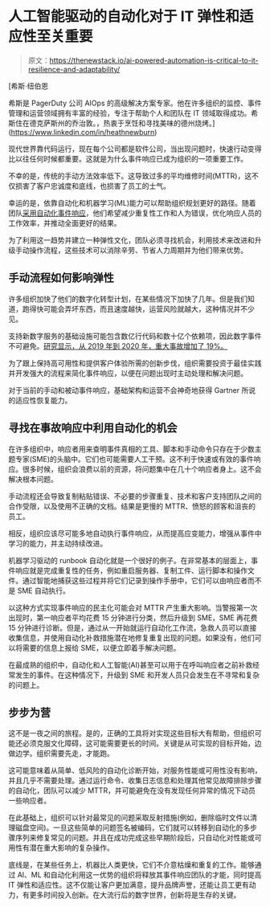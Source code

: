# 人工智能驱动的自动化对于 IT 弹性和适应性至关重要

> 原文：<https://thenewstack.io/ai-powered-automation-is-critical-to-it-resilience-and-adaptability/>

[](https://www.linkedin.com/in/heathnewburn)

 [希斯·纽伯恩

希斯是 PagerDuty 公司 AIOps 的高级解决方案专家。他在许多组织的监控、事件管理和运营领域拥有丰富的经验，专注于帮助个人和团队在 IT 领域取得成功。希斯住在德克萨斯州的乔治敦。，热衷于烹饪和寻找美味的德州烧烤。](https://www.linkedin.com/in/heathnewburn) [](https://www.linkedin.com/in/heathnewburn)

现代世界靠代码运行，现在每个公司都是软件公司，当出现问题时，快速行动变得比以往任何时候都重要。这就是为什么事件响应已成为组织的一项重要工作。

不幸的是，传统的手动方法效率低下。这导致过多的平均维修时间(MTTR)，这不仅损害了客户忠诚度和底线，也损害了员工的士气。

幸运的是，依靠自动化和机器学习(ML)能力可以帮助组织规划更好的路径。随着团队[采用自动化事件响应](https://www.pagerduty.com/resources/reports/gartner-2022-predicts/)，他们希望减少重复性工作和人为错误，优化响应人员的工作效率，并推动全面更好的结果。

为了利用这一趋势并建立一种弹性文化，团队必须寻找机会，利用技术来改进和升级手动操作流程，这些技术可以消除辛劳、节省人力周期并为他们带来优势。

## **手动流程如何影响弹性**

许多组织加快了他们的数字化转型计划，在某些情况下加快了几年。但是我们知道，跑得快可能会弄坏东西，而且速度越快，运营风险就越大，这种情况并不少见。

支持新数字服务的基础设施可能包含数亿行代码和数十亿个依赖项，因此数字事件不可避免。[研究显示，从 2019 年到 2020 年，重大事故增加了 19%。](https://www.pagerduty.com/state-of-digital-ops/)

为了跟上保持高可用性和提供客户体验所需的创新步伐，组织需要投资于最佳实践并开发强大的流程来简化事件响应，以便在问题出现时主动处理和解决问题。

对于当前的手动和被动事件响应，基础架构和运营不会神奇地获得 Gartner 所说的适应性恢复能力。

## **寻找在事故响应中利用自动化的机会**

在许多组织中，响应者用来查明事件真相的工具、脚本和手动命令只存在于少数主题专家(SME)的头脑中。它们也可能需要人工干预。这不利于快速或有效的事件响应。很多时候，组织会浪费以前的资源，将问题集中在几十个响应者身上。这不会解决根本问题。

手动流程还会导致复制粘贴错误、不必要的步骤重复、技术和客户支持团队之间的合作受限，以及使用不正确的文档。结果是更慢的 MTTR、愤怒的顾客和沮丧的员工。

相反，组织应该尽可能多地自动执行事件响应，从而提高应变能力，增强从事件中学习的能力，并主动持续改进。

机器学习驱动的 runbook 自动化就是一个很好的例子。在非常基本的层面上，事件响应就是完成重复性的任务，例如重启服务器、复制工件、运行脚本和操作文件。通过智能地捕获这些过程并将它们记录到操作手册中，它们可以由响应者而不是 SME 自动执行。

以这种方式实现事件响应的民主化可能会对 MTTR 产生重大影响。当警报第一次出现时，第一响应者平均花费 15 分钟进行分类，然后升级到 SME，SME 再花费 15 分钟进行诊断。但是，通过从一开始就运行自动化工作流，急救人员可以直接收集信息，并使用自动化补救措施潜在地修复重复出现的问题。如果没有，他们可以将需要的信息上报给 SME，以便立即着手解决问题。

在最成熟的组织中，自动化和人工智能(AI)甚至可以用于在呼叫响应者之前补救经常发生的事件。在这种情况下，升级到 SME 和开发人员只会发生在不寻常和复杂的问题上。

## **步步为营**

这不是一夜之间的旅程。是的，正确的工具将对实现这些目标大有帮助，但组织可能还必须克服文化障碍，这可能需要更长的时间。关键是从可实现的目标开始，边做边学。组织需要先走，才能跑。

这可能意味着从简单、低风险的自动化诊断开始，对服务性能或可用性没有影响，并且几乎不需要处理。通过运行命令、收集日志信息和处理其他常见故障排除步骤的自动化，团队可以减少 MTTR，并可能避免在没有发现任何异常的情况下动员一些响应者。

在此基础上，组织可以针对最常见的问题采取反射措施(例如，删除临时文件以清理磁盘空间)。一旦这些简单的问题签名被编码，它们就可以转移到自动化的多步骤序列来修复常见的问题。并且在成功完成这些早期阶段后，只自动化对性能或可用性有潜在重大影响的复杂操作。

底线是，在某些任务上，机器比人类更快，它们不介意枯燥和重复的工作。能够通过 AI、ML 和自动化利用这一优势的组织将释放其事件响应团队的才能，同时提高 IT 弹性和适应性。这不仅能让客户更加满意，提升品牌声誉，还能让员工更有动力，有更多时间投入创新。在大流行后的数字世界，创新将是生存的关键。

<svg xmlns:xlink="http://www.w3.org/1999/xlink" viewBox="0 0 68 31" version="1.1"><title>Group</title> <desc>Created with Sketch.</desc></svg>